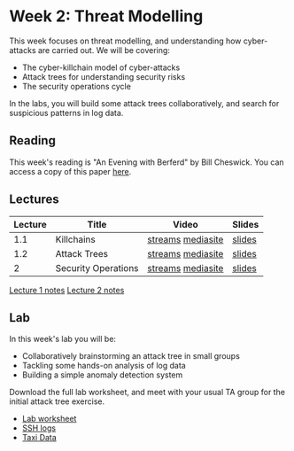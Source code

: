 # Week 2: Threat Modelling

This week focuses on threat modelling, and understanding how cyber-attacks are carried out. We will be covering:
- The cyber-killchain model of cyber-attacks
- Attack trees for understanding security risks
- The security operations cycle

In the labs, you will build some attack trees collaboratively, and search for suspicious patterns in log data.

## Reading 

This week's reading is "An Evening with Berferd" by Bill Cheswick. You can access a copy of this paper [here](reading_berferd.pdf).


## Lectures

| Lecture | Title | Video | Slides |
|---------|-------|-------|--------|
| 1.1 | Killchains | [streams](https://uob-my.sharepoint.com/:v:/g/personal/me17847_bristol_ac_uk/EQ8gvdO6XLdBsdxgFqUWLIcB9z-6bL2Nqxefe6-oKtTamw) [mediasite](https://mediasite.bris.ac.uk/Mediasite/Play/a36375e6eb4d42218c9766db5b764ad91d) | [slides](slides/killchains.pdf) |
| 1.2 | Attack Trees | [streams](https://uob-my.sharepoint.com/:v:/g/personal/me17847_bristol_ac_uk/EToosiboM7lKuL189tiyNfgB3bnzKx1SAV5POpVpCujnJQ?e=c6jWap) [mediasite](https://mediasite.bris.ac.uk/Mediasite/Play/c689b107c34640be91ee122d558a5b121d) | [slides](slides/attack_trees.pdf) |
| 2 |  Security Operations | [streams](https://uob-my.sharepoint.com/:v:/g/personal/me17847_bristol_ac_uk/EYFdLDDugkxGstwbQzJ6wToBu5LBXnhzEjn3wSFWJqE6Kg?e=5LNvF4) [mediasite](https://mediasite.bris.ac.uk/Mediasite/Play/1a43c84b73c2468cb3148e5a1cd6cd841d) | [slides](slides/secops.pdf) |

[Lecture 1 notes](killchain_and_attack_trees.pdf)
[Lecture 2 notes](security_operations.pdf)


## Lab

In this week's lab you will be:
- Collaboratively brainstorming an attack tree in small groups
- Tackling some hands-on analysis of log data
- Building a simple anomaly detection system

Download the full lab worksheet, and meet with your usual TA group for the initial attack tree exercise.
 - [Lab worksheet](lab_incidents.pdf)
 - [SSH logs](ssh.log.gz)
 - [Taxi Data](nyc_taxi.csv)
